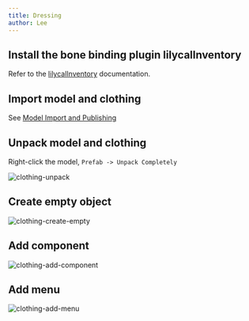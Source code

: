 ```yaml
---
title: Dressing
author: Lee
---
```


## Install the bone binding plugin lilycalInventory

Refer to the [lilycalInventory](https://lilxyzw.github.io/lilycalInventory/) documentation.

## Import model and clothing

See [Model Import and Publishing](./import.md)

## Unpack model and clothing

Right-click the model, `Prefab -> Unpack Completely`

![clothing-unpack](/tips/vrchat/avatar/image/clothing-unpack.png)

## Create empty object

![clothing-create-empty](/tips/vrchat/avatar/image/clothing-create-empty.png)

## Add component

![clothing-add-component](/tips/vrchat/avatar/image/clothing-add-component.png)

## Add menu

![clothing-add-menu](/tips/vrchat/avatar/image/clothing-add-menu.png)
